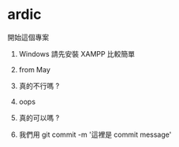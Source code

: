 ardic
=====

開始這個專案

1. Windows 請先安裝 XAMPP 比較簡單　

2. from May

3. 真的不行嗎 ?

4. oops

5. 真的可以嗎 ?

6. 我們用 git commit -m '這裡是 commit message'

